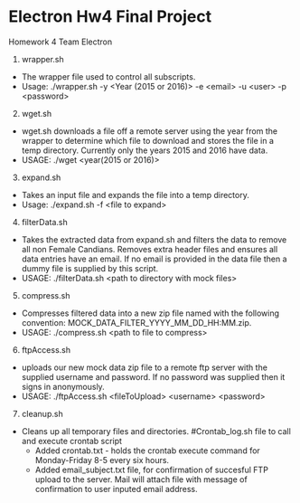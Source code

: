 # Electron Hw4 Final Project
Homework 4 Team Electron

1. wrapper.sh
  * The wrapper file used to control all subscripts. 
  * Usage: ./wrapper.sh -y \<Year (2015 or 2016)\> -e \<email\> -u \<user\> -p \<password\>
2. wget.sh
  * wget.sh downloads a file off a remote server using the year from the wrapper to determine which file to download and stores the file in a temp directory. Currently only the years 2015 and 2016 have data. 
  * USAGE: ./wget \<year(2015 or 2016)\>
3. expand.sh
  * Takes an input file and expands the file into a temp directory. 
  * Usage: ./expand.sh -f \<file to expand\>
4. filterData.sh
  * Takes the extracted data from expand.sh and filters the data to remove all non Female Candians. Removes extra header files and ensures all data entries have an email. If no email is provided in the data file then a dummy file is supplied by this script. 
  * USAGE: ./filterData.sh \<path to directory with mock files\>
5. compress.sh
  * Compresses filtered data into a new zip file named with the following convention: MOCK_DATA_FILTER_YYYY_MM_DD_HH:MM.zip. 
  * USAGE: ./compress.sh \<path to file to compress\>
6. 	ftpAccess.sh
  * uploads our new mock data zip file to a remote ftp server with the supplied username and password. If no password was supplied then it signs in anonymously.
  * USAGE: ./ftpAccess.sh \<fileToUpload\> \<username\> \<password\>
7. cleanup.sh
  * Cleans up all temporary files and directories.
#Crontab_log.sh file to call and execute crontab script
	* Added crontab.txt - holds the crontab execute command for Monday-Friday 8-5 every six hours.
	* Added email_subject.txt file, for confirmation of succesful FTP upload to the server. Mail will attach file with message of confirmation to user inputed email address.

